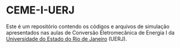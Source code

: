 # CEME-I-UERJ

Este é um repositório contendo os códigos e arquivos de simulação apresentados nas aulas de Conversão Eletromecânica de Energia I da [Universidade do Estado do Rio de Janeiro](https://www.uerj.br/) (UERJ). 



